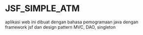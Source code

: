 # JSF_SIMPLE_ATM
aplikasi web ini dibuat dengan bahasa pemogramaan java dengan framework jsf dan design pattern MVC, DAO, singleton
